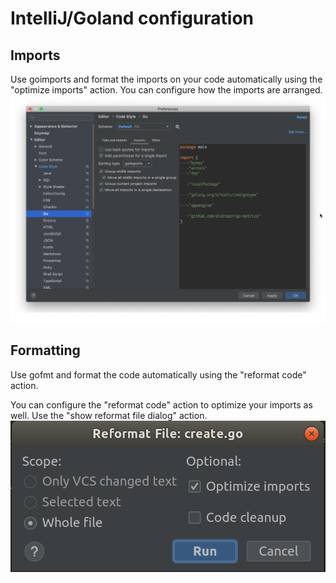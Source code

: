 # IntelliJ/Goland configuration

## Imports

Use goimports and format the imports on your code automatically using the "optimize imports" action.
You can configure how the imports are arranged.
![](images/imports.png)

## Formatting

Use gofmt and format the code automatically using the "reformat code" action.

You can configure the "reformat code" action to optimize your imports as well. Use the "show reformat file dialog" action.
![](images/reformat_imports.png)
